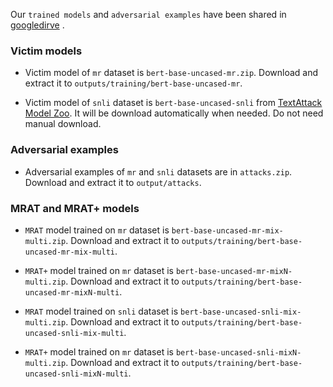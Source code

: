 Our `trained models` and `adversarial examples` have been shared in [googledirve](https://drive.google.com/drive/folders/16J-nqKu4cjW8hNicmStQYqLgZitNhA6i) .

### Victim models

* Victim model of `mr` dataset is `bert-base-uncased-mr.zip`. Download and extract it to `outputs/training/bert-base-uncased-mr`.

* Victim model of `snli` dataset is `bert-base-uncased-snli` from [TextAttack Model Zoo](https://textattack.readthedocs.io/en/latest/3recipes/models.html). It will be download automatically when needed. Do not need manual download.

### Adversarial examples 

* Adversarial examples of `mr` and `snli` datasets are in `attacks.zip`. Download and extract it to `output/attacks`.

### MRAT and MRAT+ models

* `MRAT` model trained on `mr` dataset is `bert-base-uncased-mr-mix-multi.zip`. Download and extract it to `outputs/training/bert-base-uncased-mr-mix-multi`.
* `MRAT+` model trained on `mr` dataset is `bert-base-uncased-mr-mixN-multi.zip`. Download and extract it to `outputs/training/bert-base-uncased-mr-mixN-multi`.

* `MRAT` model trained on `snli` dataset is `bert-base-uncased-snli-mix-multi.zip`. Download and extract it to `outputs/training/bert-base-uncased-snli-mix-multi`.
* `MRAT+` model trained on `mr` dataset is `bert-base-uncased-snli-mixN-multi.zip`. Download and extract it to `outputs/training/bert-base-uncased-snli-mixN-multi`.

